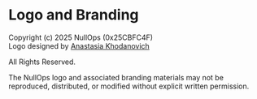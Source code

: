 # Logo and Branding

Copyright (c) 2025 NullOps (0x25CBFC4F) \
Logo designed by [Anastasia Khodanovich](https://www.behance.net/gallery/233717219/portfolio-graficheskogo-dizajnera)

All Rights Reserved.

The NullOps logo and associated branding materials may not be 
reproduced, distributed, or modified without explicit written permission.
